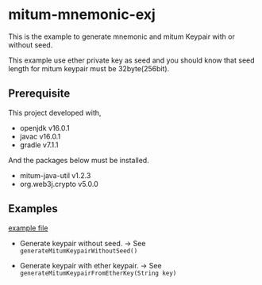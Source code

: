 # mitum-mnemonic-exj

This is the example to generate mnemonic and mitum Keypair with or without seed.

This example use ether private key as seed and you should know that seed length for mitum keypair must be 32byte(256bit).

## Prerequisite

This project developed with,

* openjdk v16.0.1
* javac v16.0.1
* gradle v7.1.1

And the packages below must be installed.

* mitum-java-util v1.2.3
* org.web3j.crypto v5.0.0

## Examples

[example file](app/src/main/java/org/mitumc/mnemonicexj/App.java)

* Generate keypair without seed.
-> See `generateMitumKeypairWithoutSeed()`

* Generate keypair with ether keypair.
-> See `generateMitumKeypairFromEtherKey(String key)`